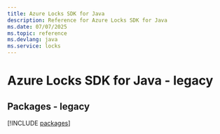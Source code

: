 ```yaml
---
title: Azure Locks SDK for Java
description: Reference for Azure Locks SDK for Java
ms.date: 07/07/2025
ms.topic: reference
ms.devlang: java
ms.service: locks
---
```

# Azure Locks SDK for Java - legacy
## Packages - legacy
[!INCLUDE [packages](locks-index.md)]